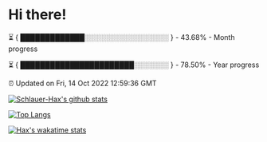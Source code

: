 # Hi there!

⏳ { █████████████░░░░░░░░░░░░░░░░░ } - 43.68% - Month progress

⏳ { ███████████████████████░░░░░░░ } - 78.50% - Year progress

⏰ Updated on Fri, 14 Oct 2022 12:59:36 GMT


[![Schlauer-Hax's github stats](https://github-readme-stats.vercel.app/api?username=Schlauer-Hax&show_icons=true&theme=dark&count_private=true)](https://github.com/Schlauer-Hax)


[![Top Langs](https://github-readme-stats.vercel.app/api/top-langs/?username=Schlauer-Hax&layout=compact&theme=dark)](https://github.com/Schlauer-Hax?tab=repositories)


[![Hax's wakatime stats](https://github-readme-stats.vercel.app/api/wakatime?username=Hax&theme=dark)](https://wakatime.com/@Hax)

